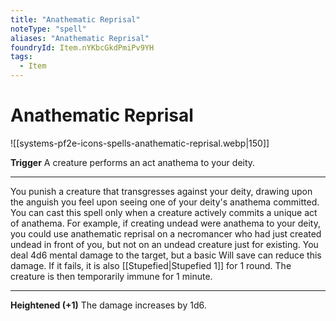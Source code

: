 ```yaml
---
title: "Anathematic Reprisal"
noteType: "spell"
aliases: "Anathematic Reprisal"
foundryId: Item.nYKbcGkdPmiPv9YH
tags:
  - Item
---
```


# Anathematic Reprisal
![[systems-pf2e-icons-spells-anathematic-reprisal.webp|150]]

**Trigger** A creature performs an act anathema to your deity.

* * *

You punish a creature that transgresses against your deity, drawing upon the anguish you feel upon seeing one of your deity's anathema committed. You can cast this spell only when a creature actively commits a unique act of anathema. For example, if creating undead were anathema to your deity, you could use anathematic reprisal on a necromancer who had just created undead in front of you, but not on an undead creature just for existing. You deal 4d6 mental damage to the target, but a basic Will save can reduce this damage. If it fails, it is also [[Stupefied|Stupefied 1]] for 1 round. The creature is then temporarily immune for 1 minute.

* * *

**Heightened (+1)** The damage increases by 1d6.
